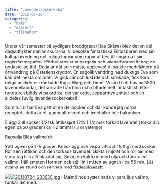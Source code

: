 ```yaml
---
title: "Lavendelsockerkaka"
date: "2012-07-26"
categories: 
  - "baka"
  - "dessert"
  - "tillbehor"
---
```


Under vår semester på sydligare breddgrader( läs Skåne) blev det en del dagsutflykter mellan skurarna. Vi besökte fantastiska Fritidsbaren med sin kultiga inredning och roliga Ingvar som ropar ut beställningarna i sin regissörsmegafon. Köttbullarna är supergoda och wienerbröden är nog de godaste jag ätit. Detta är nåt som måste upplevas! Vi sänkte medelåldern på örtvandring på Österlenskryddor. En sagolik vandring med duktiga Eva som kan det mesta om örter. Vi gick där och luktade och smakade, fick höra roliga anekdoter från både Kajsa Warg och Linné. Vi stod i ett hav av 3500 lavendelkuddar, det surrade från bina och doftade helt fantastiskt. Efter rundturen bjöds vi på örtfika, det var örtte, pepparmyntsnittar och en alldeles ljuvlig lavendelsockerkaka!!

Som tur är har Eva gett ut en del böcker och där kunde jag norpa receptet...detta är ett gammalt recept och innehåller inte bakpulver!

5 ägg 3 dl socker 1/2 tsk ättikssprit 12% 1 1/2 msk torkad lavendel ( torka din egen på 50 grader i ca 1-2 timmar) 3 dl vetemjöl

Rapsolja Blåa vallmofrö

Sätt ugnen på 175 grader. Knäck ägg och vispa vitt och fluffigt med socker. Rör sen i ättikan och den torkade lavendel. Skikta i mjölet och rör om med stora tag tills allt blandat sig. Smörj en kakform med olja och täck med vallmo. Häll smeten i formen och ställ in i mitten av ugnen i ca 55 min. Låt svalna en stund och servera med [fläderblomsaft](http://import.local/2012/06/28/flader/)  
  
[![](/static/img/20120724-233930.jpg)![20120724-233930.jpg](/static/img/20120724-233930.jpg)](http://import.local/wp-content/uploads/2012/07/20120724-232646.jpg) I Malmö hos syster hade vi bara ljus vallmo, funkar det med...
